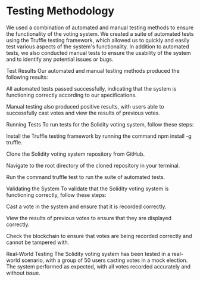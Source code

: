 # Testing Methodology

We used a combination of automated and manual testing methods to ensure the functionality of the voting system. We created a suite of automated tests using the Truffle testing framework, which allowed us to quickly and easily test various aspects of the system's functionality. In addition to automated tests, we also conducted manual tests to ensure the usability of the system and to identify any potential issues or bugs.

Test Results
Our automated and manual testing methods produced the following results:

All automated tests passed successfully, indicating that the system is functioning correctly according to our specifications.

Manual testing also produced positive results, with users able to successfully cast votes and view the results of previous votes.

Running Tests
To run tests for the Solidity voting system, follow these steps:

Install the Truffle testing framework by running the command npm install -g truffle.

Clone the Solidity voting system repository from GitHub.

Navigate to the root directory of the cloned repository in your terminal.

Run the command truffle test to run the suite of automated tests.

Validating the System
To validate that the Solidity voting system is functioning correctly, follow these steps:

Cast a vote in the system and ensure that it is recorded correctly.

View the results of previous votes to ensure that they are displayed correctly.

Check the blockchain to ensure that votes are being recorded correctly and cannot be tampered with.

Real-World Testing
The Solidity voting system has been tested in a real-world scenario, with a group of 50 users casting votes in a mock election. The system performed as expected, with all votes recorded accurately and without issue.
